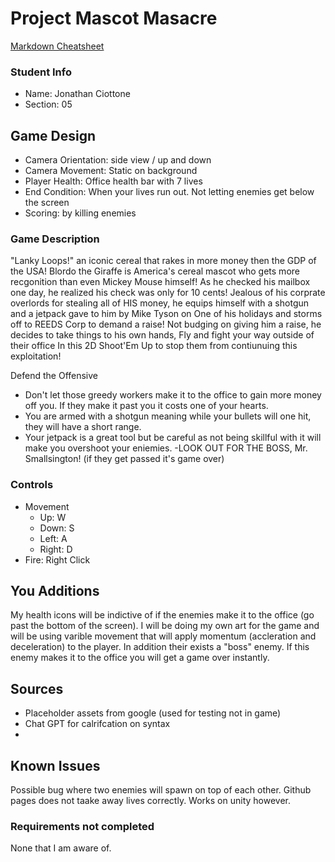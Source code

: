 # Project Mascot Masacre

[Markdown Cheatsheet](https://github.com/adam-p/markdown-here/wiki/Markdown-Here-Cheatsheet)

### Student Info

-   Name: Jonathan Ciottone
-   Section: 05

## Game Design    
 
 -  Camera Orientation: side view / up and down
-   Camera Movement: Static on background
-   Player Health: Office health bar with 7 lives
-   End Condition: When your lives run out. Not letting enemies get below the screen 
-   Scoring: by killing enemies 

### Game Description

"Lanky Loops!" an iconic cereal that rakes in more money then the GDP of the USA! Blordo the Giraffe is America's cereal mascot who gets more recgonition than even Mickey Mouse himself!
As he checked his mailbox one day, he realized his check was only for 10 cents! Jealous of his corprate overlords for stealing all of HIS money, he equips himself with a shotgun and a jetpack gave to him by Mike Tyson on 
One of his holidays and storms off to REEDS Corp to demand a raise! Not budging on giving him a raise, he decides to take things to his own hands, Fly and fight your way outside of their office 
In this 2D Shoot'Em Up to stop them from contiunuing this exploitation!

Defend the Offensive 

- Don't let those greedy workers make it to the office to gain more money off you. If they make it past you it costs one of your hearts.
- You are armed with a shotgun meaning while your bullets will one hit, they will have a short range.
- Your jetpack is a great tool but be careful as not being skillful with it will make you overshoot your eniemies. 
-LOOK OUT FOR THE BOSS, Mr. Smallsington! (if they get passed it's game over)

### Controls

-   Movement
    -   Up: W
    -   Down: S
    -   Left: A
    -   Right: D
-   Fire: Right Click

## You Additions

My health icons will be indictive of if the enemies make it to the office (go past the bottom of the screen). I will be doing my own art for the game and will be using varible movement that will apply momentum (accleration and deceleration) to the player. In addition their exists a "boss" enemy. If this enemy makes it to the office 
you will get a game over instantly.
## Sources

- Placeholder assets from google (used for testing not in game)
- Chat GPT for calrifcation on syntax 
- 

## Known Issues

Possible bug where two enemies will spawn on top of each other.
Github pages does not taake away lives correctly. Works on unity however.



### Requirements not completed

None that I am aware of. 

